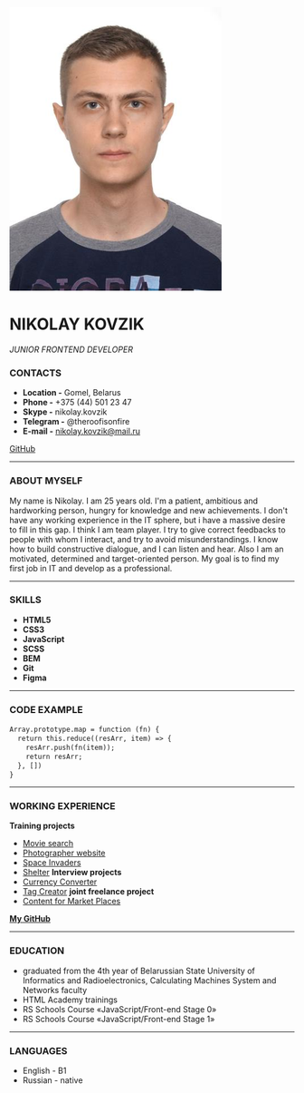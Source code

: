 
![Alt-текст](1.jpeg)

# NIKOLAY KOVZIK
 *JUNIOR FRONTEND DEVELOPER*

### CONTACTS

* **Location -**  Gomel, Belarus
* **Phone -** +375 (44) 501 23 47
* **Skype -** nikolay.kovzik
* **Telegram -** @theroofisonfire
* **E-mail -** nikolay.kovzik@mail.ru

[GitHub](https://github.com/NikolayKovzik)

*******

### ABOUT MYSELF

My name is Nikolay. I am 25 years  old. I'm a patient, ambitious and hardworking person, hungry for knowledge and new achievements. I don't have any working experience in the IT sphere, but i have a massive desire to fill in this gap. I think I am team player. I try to give correct feedbacks to people with whom I interact, and try to avoid misunderstandings. I know how to build constructive dialogue, and I can listen and hear. Also I am an motivated, determined and target-oriented person.
My goal is to find my first job in IT and develop as a professional.


*******

### SKILLS

* **HTML5**
* **CSS3**
* **JavaScript**
* **SCSS**
* **BEM**
* **Git**
* **Figma**

*******

### CODE EXAMPLE

```
Array.prototype.map = function (fn) {
  return this.reduce((resArr, item) => {
    resArr.push(fn(item));
    return resArr;
  }, [])
}

```

*******

### WORKING EXPERIENCE

**Training projects**
* [Movie search](https://rolling-scopes-school.github.io/nikolaykovzik-JSFEPRESCHOOL/movie-app/)
* [Photographer website](https://rolling-scopes-school.github.io/nikolaykovzik-JSFEPRESCHOOL/portfolio/)
* [Space Invaders](https://rolling-scopes-school.github.io/nikolaykovzik-JSFEPRESCHOOL/SpaceInvaders/)
* [Shelter](https://rolling-scopes-school.github.io/nikolaykovzik-JSFE2022Q1/shelter/pages/)
**Interview projects**
* [Currency Converter](https://nikolaykovzik.github.io/currency-converter/)
* [Tag Creator](https://nikolaykovzik.github.io/TagCreator/pages/)
**joint freelance project**
* [Content for Market Places](https://ishah148.github.io/Farba/pages/)

**[My GitHub](https://github.com/NikolayKovzik)**
*******

### EDUCATION 

* graduated from the 4th year of Belarussian State University of Informatics and Radioelectronics, Calculating Machines System and Networks faculty
* HTML Academy trainings
* RS Schools Course «JavaScript/Front-end Stage 0»
* RS Schools Course «JavaScript/Front-end Stage 1»

*******

### LANGUAGES

* English - B1
* Russian - native
